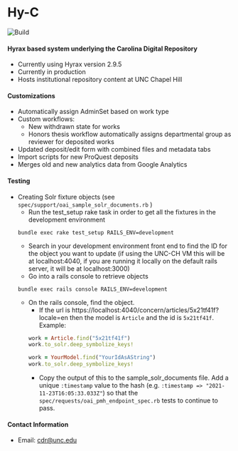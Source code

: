 # Hy-C

![Build](https://github.com/UNC-Libraries/hy-c/workflows/Build/badge.svg?branch=main)

#### Hyrax based system underlying the Carolina Digital Repository

* Currently using Hyrax version 2.9.5
* Currently in production
* Hosts institutional repository content at UNC Chapel Hill

#### Customizations

* Automatically assign AdminSet based on work type
* Custom workflows:
    * New withdrawn state for works
    * Honors thesis workflow automatically assigns departmental group as reviewer for deposited works
* Updated deposit/edit form with combined files and metadata tabs
* Import scripts for new ProQuest deposits
* Merges old and new analytics data from Google Analytics

#### Testing
* Creating Solr fixture objects (see `spec/support/oai_sample_solr_documents.rb` )
  * Run the test_setup rake task in order to get all the fixtures in the development environment
  ```
  bundle exec rake test_setup RAILS_ENV=development
  ```
  * Search in your development environment front end to find the ID for the object you want to update (if using the UNC-CH VM this will be at localhost:4040, if you are running it locally on the default rails server, it will be at localhost:3000)
  * Go into a rails console to retrieve objects
  ```
  bundle exec rails console RAILS_ENV=development 
  ```
  * On the rails console, find the object.
    * If the url is https://localhost:4040/concern/articles/5x21tf41f?locale=en then the model is `Article` and the id is `5x21tf41f`.
    Example:
    ```ruby
    work = Article.find("5x21tf41f")
    work.to_solr.deep_symbolize_keys!
    ```
    ```ruby
    work = YourModel.find("YourIdAsAString")
    work.to_solr.deep_symbolize_keys!
    ```
    * Copy the output of this to the sample_solr_documents file. Add a unique `:timestamp` value to the hash (e.g. `:timestamp => "2021-11-23T16:05:33.033Z"`) so that the `spec/requests/oai_pmh_endpoint_spec.rb` tests to continue to pass.

#### Contact Information
* Email: cdr@unc.edu
